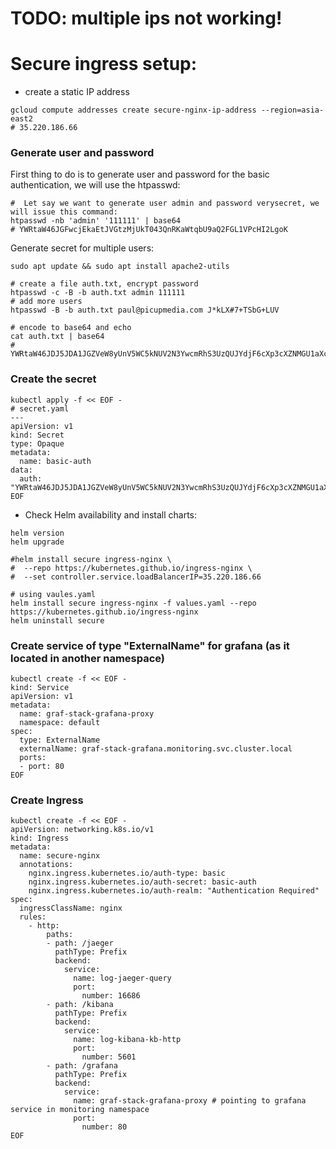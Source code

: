 # TODO: multiple ips not working!

# Secure ingress setup:

- create a static IP address
```shell
gcloud compute addresses create secure-nginx-ip-address --region=asia-east2
# 35.220.186.66

```

### Generate user and password

First thing to do is to generate user and password for the basic authentication, we will use the htpasswd:
```shell
#  Let say we want to generate user admin and password verysecret, we will issue this command:
htpasswd -nb 'admin' '111111' | base64
# YWRtaW46JGFwcjEkaEtJVGtzMjUkT043QnRKaWtqbU9aQ2FGL1VPcHI2LgoK
```
Generate secret for multiple users:
````shell
sudo apt update && sudo apt install apache2-utils

# create a file auth.txt, encrypt password 
htpasswd -c -B -b auth.txt admin 111111
# add more users
htpasswd -B -b auth.txt paul@picupmedia.com J*kLX#7+TSbG+LUV

# encode to base64 and echo
cat auth.txt | base64
# YWRtaW46JDJ5JDA1JGZVeW8yUnV5WC5kNUV2N3YwcmRhS3UzQUJYdjF6cXp3cXZNMGU1aXcvZDdpOEpxWXNDczlxCnBhdWxAcGljdXBtZWRpYS5jb206JDJ5JDA1JFdpekEyd1lLZmF3bnhOd2l4NnpucHU0cEhubGc1S2FKbG5adUxkS1hRb01jZm5SSEFLd1RxCg==
````

### Create the secret
```shell
kubectl apply -f << EOF -
# secret.yaml
---
apiVersion: v1
kind: Secret
type: Opaque
metadata:
  name: basic-auth
data:
  auth: "YWRtaW46JDJ5JDA1JGZVeW8yUnV5WC5kNUV2N3YwcmRhS3UzQUJYdjF6cXp3cXZNMGU1aXcvZDdpOEpxWXNDczlxCnBhdWxAcGljdXBtZWRpYS5jb206JDJ5JDA1JFdpekEyd1lLZmF3bnhOd2l4NnpucHU0cEhubGc1S2FKbG5adUxkS1hRb01jZm5SSEFLd1RxCg=="
EOF
```


- Check Helm availability and install charts:
```shell
helm version
helm upgrade

#helm install secure ingress-nginx \
#  --repo https://kubernetes.github.io/ingress-nginx \
#  --set controller.service.loadBalancerIP=35.220.186.66

# using vaules.yaml
helm install secure ingress-nginx -f values.yaml --repo https://kubernetes.github.io/ingress-nginx
helm uninstall secure

```

### Create service of type "ExternalName" for grafana (as it located in another namespace)
```shell
kubectl create -f << EOF -
kind: Service
apiVersion: v1
metadata:
  name: graf-stack-grafana-proxy
  namespace: default
spec:
  type: ExternalName
  externalName: graf-stack-grafana.monitoring.svc.cluster.local
  ports:
  - port: 80
EOF

```


### Create Ingress
```shell
kubectl create -f << EOF -
apiVersion: networking.k8s.io/v1
kind: Ingress
metadata:
  name: secure-nginx
  annotations:
    nginx.ingress.kubernetes.io/auth-type: basic   
    nginx.ingress.kubernetes.io/auth-secret: basic-auth 
    nginx.ingress.kubernetes.io/auth-realm: "Authentication Required"
spec:
  ingressClassName: nginx
  rules:
    - http:
        paths:
        - path: /jaeger
          pathType: Prefix
          backend:
            service:
              name: log-jaeger-query
              port:
                number: 16686
        - path: /kibana
          pathType: Prefix
          backend:
            service:
              name: log-kibana-kb-http
              port:
                number: 5601
        - path: /grafana
          pathType: Prefix
          backend:
            service:
              name: graf-stack-grafana-proxy # pointing to grafana service in monitoring namespace
              port:
                number: 80
EOF
```
